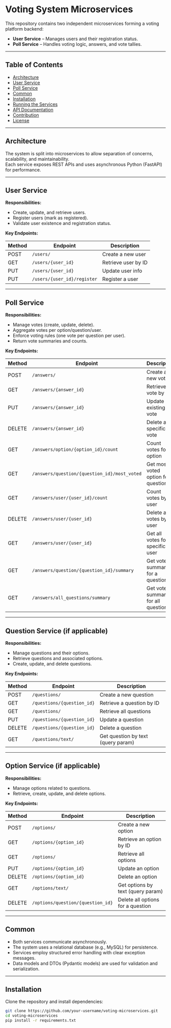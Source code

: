 # Voting System Microservices

This repository contains two independent microservices forming a voting platform backend:

- **User Service** – Manages users and their registration status.  
- **Poll Service** – Handles voting logic, answers, and vote tallies.

---

## Table of Contents

- [Architecture](#architecture)  
- [User Service](#user-service)  
- [Poll Service](#poll-service)  
- [Common](#common)  
- [Installation](#installation)  
- [Running the Services](#running-the-services)  
- [API Documentation](#api-documentation)  
- [Contribution](#contribution)  
- [License](#license)

---

## Architecture

The system is split into microservices to allow separation of concerns, scalability, and maintainability.  
Each service exposes REST APIs and uses asynchronous Python (FastAPI) for performance.

---

## User Service

**Responsibilities:**  
- Create, update, and retrieve users.  
- Register users (mark as registered).  
- Validate user existence and registration status.

**Key Endpoints:**

| Method | Endpoint                 | Description                      |
|--------|--------------------------|--------------------------------|
| POST   | `/users/`                | Create a new user               |
| GET    | `/users/{user_id}`       | Retrieve user by ID             |
| PUT    | `/users/{user_id}`       | Update user info                |
| PUT    | `/users/{user_id}/register` | Register a user              |

---

## Poll Service

**Responsibilities:**  
- Manage votes (create, update, delete).  
- Aggregate votes per option/question/user.  
- Enforce voting rules (one vote per question per user).  
- Return vote summaries and counts.

**Key Endpoints:**

| Method | Endpoint                                         | Description                                |
|--------|------------------------------------------------|--------------------------------------------|
| POST   | `/answers/`                                     | Create a new vote                         |
| GET    | `/answers/{answer_id}`                          | Retrieve a vote by ID                     |
| PUT    | `/answers/{answer_id}`                          | Update an existing vote                   |
| DELETE | `/answers/{answer_id}`                          | Delete a specific vote                    |
| GET    | `/answers/option/{option_id}/count`             | Count votes for an option                  |
| GET    | `/answers/question/{question_id}/most_voted`    | Get most voted option for question         |
| GET    | `/answers/user/{user_id}/count`                  | Count votes by a user                      |
| DELETE | `/answers/user/{user_id}`                        | Delete all votes by user                   |
| GET    | `/answers/user/{user_id}`                        | Get all votes for a specific user          |
| GET    | `/answers/question/{question_id}/summary`       | Get vote summary for a question            |
| GET    | `/answers/all_questions/summary`                 | Get vote summaries for all questions       |

---

## Question Service (if applicable)

**Responsibilities:**  
- Manage questions and their options.  
- Retrieve questions and associated options.  
- Create, update, and delete questions.

**Key Endpoints:**

| Method | Endpoint                      | Description                          |
|--------|-------------------------------|------------------------------------|
| POST   | `/questions/`                | Create a new question               |
| GET    | `/questions/{question_id}`  | Retrieve a question by ID           |
| GET    | `/questions/`                | Retrieve all questions              |
| PUT    | `/questions/{question_id}`  | Update a question                   |
| DELETE | `/questions/{question_id}`  | Delete a question                   |
| GET    | `/questions/text/`           | Get question by text (query param) |

---

## Option Service (if applicable)

**Responsibilities:**  
- Manage options related to questions.  
- Retrieve, create, update, and delete options.

**Key Endpoints:**

| Method | Endpoint                  | Description                          |
|--------|---------------------------|------------------------------------|
| POST   | `/options/`              | Create a new option                 |
| GET    | `/options/{option_id}`   | Retrieve an option by ID            |
| GET    | `/options/`              | Retrieve all options                |
| PUT    | `/options/{option_id}`   | Update an option                   |
| DELETE | `/options/{option_id}`   | Delete an option                   |
| GET    | `/options/text/`          | Get options by text (query param)  |
| DELETE | `/options/question/{question_id}` | Delete all options for a question |

---

## Common

- Both services communicate asynchronously.  
- The system uses a relational database (e.g., MySQL) for persistence.  
- Services employ structured error handling with clear exception messages.  
- Data models and DTOs (Pydantic models) are used for validation and serialization.

---

## Installation

Clone the repository and install dependencies:

```bash
git clone https://github.com/your-username/voting-microservices.git
cd voting-microservices
pip install -r requirements.txt
